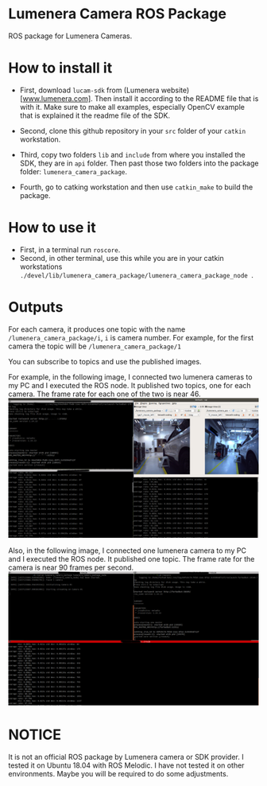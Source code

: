 # Lumenera Camera ROS Package
ROS package for Lumenera Cameras.

# How to install it
- First, download `lucam-sdk` from (Lumenera website)[www.lumenera.com]. Then install it according to the README file that is with it. Make sure to make all examples, especially OpenCV example that is explained it the readme file of the SDK.

- Second, clone this github repository in your `src` folder of your `catkin` workstation.

- Third, copy two folders `lib` and `include` from where you installed the SDK, they are in `api` folder. Then past those two folders into the package folder: `lumenera_camera_package`.

- Fourth, go to catking workstation and then use `catkin_make`  to build the package.

# How to use it
- First, in a terminal run `roscore`.
- Second, in other terminal, use this while you are in your catkin workstations `./devel/lib/lumenera_camera_package/lumenera_camera_package_node `.

# Outputs
For each camera, it produces one topic with the name `/lumenera_camera_package/i`, `i` is camera number. For example, for the first camera the topic will be `/lumenera_camera_package/1`

You can subscribe to topics and use the published images.

For example, in the following image, I connected two lumenera cameras to my PC and I executed the ROS node. It published two topics, one for each camera. The frame rate for each one of the two is near 46.
![Lumenera Cameras ROS package](/imgs/demo-0.png?raw=true)


Also, in the following image, I connected one lumenera camera to my PC and I executed the ROS node. It published one topic. The frame rate for the camera is near 90 frames per second.
![Lumenera Cameras ROS package](/imgs/demo-1.png?raw=true)

# NOTICE
It is not an official ROS package by Lumenera camera or SDK provider.
I tested it on Ubuntu 18.04 with ROS Melodic. I have not tested it on other environments. Maybe you will be required to do some adjustments.
